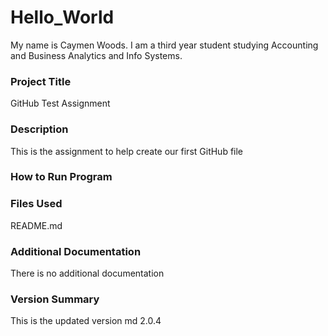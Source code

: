 # Hello_World
My name is Caymen Woods. I am a third year student studying Accounting and Business Analytics and Info Systems.
### Project Title
GitHub Test Assignment
### Description
This is the assignment to help create our first GitHub file
### How to Run Program

### Files Used
README.md
### Additional Documentation
There is no additional documentation
### Version Summary
This is the updated version md 2.0.4


